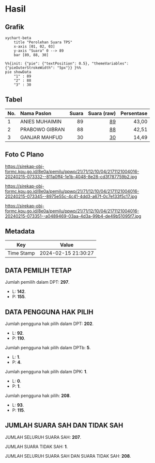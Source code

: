 # Hasil

## Grafik

```mermaid
xychart-beta
    title "Perolehan Suara TPS"
    x-axis [01, 02, 03]
    y-axis "Suara" 0 --> 89
    bar [89, 88, 30]
```

```mermaid
%%{init: {"pie": {"textPosition": 0.5}, "themeVariables": {"pieOuterStrokeWidth": "5px"}} }%%
pie showData
    "1" : 89
    "2" : 88
    "3" : 30
```

## Tabel

| No. | Nama Paslon    | Suara | Suara (raw) | Persentase |
|:--- |:-------------- | -----:| -----------:| ----------:|
| 1   | ANIES MUHAIMIN | 89    | [89][p-1]   | 43,00      |
| 2   | PRABOWO GIBRAN | 88    | [88][p-2]   | 42,51      |
| 3   | GANJAR MAHFUD  | 30    | [30][p-3]   | 14,49      |


[p-1]: https://github.com/gigit-pemilu/pemilu-2024-21-kepulauan-riau/blob/main/pilpres/hitung-suara/sub/21-kepulauan-riau/sub/71-kota-batam/sub/12-batu-aji/sub/1004-bukit-tempayan/sub/016-tps/sub/paslon-1.txt
[p-2]: https://github.com/gigit-pemilu/pemilu-2024-21-kepulauan-riau/blob/main/pilpres/hitung-suara/sub/21-kepulauan-riau/sub/71-kota-batam/sub/12-batu-aji/sub/1004-bukit-tempayan/sub/016-tps/sub/paslon-2.txt
[p-3]: https://github.com/gigit-pemilu/pemilu-2024-21-kepulauan-riau/blob/main/pilpres/hitung-suara/sub/21-kepulauan-riau/sub/71-kota-batam/sub/12-batu-aji/sub/1004-bukit-tempayan/sub/016-tps/sub/paslon-3.txt

## Foto C Plano

https://sirekap-obj-formc.kpu.go.id/8e0a/pemilu/ppwp/21/71/12/10/04/2171121004016-20240215-073332--811a0ff4-1e1b-4048-8e28-cd3f787759b2.jpg

https://sirekap-obj-formc.kpu.go.id/8e0a/pemilu/ppwp/21/71/12/10/04/2171121004016-20240215-073345--8975e55c-4c41-4dd3-a67f-0c7e133f5c17.jpg

https://sirekap-obj-formc.kpu.go.id/8e0a/pemilu/ppwp/21/71/12/10/04/2171121004016-20240215-073351--a0489469-03aa-4d3a-99b4-de49b51095f7.jpg


## Metadata

| Key        | Value               |
| ---------- | ------------------- |
| Time Stamp | 2024-02-15 21:30:27 |


## DATA PEMILIH TETAP

Jumlah pemilih dalam DPT: **297**.
 * L: **142**.
 * P: **155**.

## DATA PENGGUNA HAK PILIH

Jumlah pengguna hak pilih dalam DPT: **202**.
 * L: **92**.
 * P: **110**.

Jumlah pengguna hak pilih dalam DPTb: **5**.
 * L: **1**.
 * P: **4**.

Jumlah pengguna hak pilih dalam DPK: **1**.
 * L: **0**.
 * P: **1**.

Jumlah pengguna hak pilih: **208**.
 * L: **93**.
 * P: **115**.

## JUMLAH SUARA SAH DAN TIDAK SAH

JUMLAH SELURUH SUARA SAH: **207**.

JUMLAH SUARA TIDAK SAH: **1**.

JUMLAH SELURUH SUARA SAH DAN SUARA TIDAK SAH: **208**.



